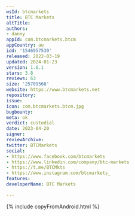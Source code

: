 ```yaml
---
wsId: btcmarkets
title: BTC Markets
altTitle: 
authors:
- danny
appId: com.btcmarkets.btcm
appCountry: au
idd: '1546957530'
released: 2022-03-19
updated: 2024-01-23
version: 1.6.1
stars: 3.8
reviews: 63
size: '25709568'
website: https://www.btcmarkets.net
repository: 
issue: 
icon: com.btcmarkets.btcm.jpg
bugbounty: 
meta: ok
verdict: custodial
date: 2023-04-20
signer: 
reviewArchive: 
twitter: BTCMarkets
social:
- https://www.facebook.com/btcmarkets
- https://www.linkedin.com/company/btc-markets
- https://t.me/BTCMkts
- https://www.instagram.com/btcmarkets_
features: 
developerName: BTC Markets

---
```


{% include copyFromAndroid.html %}

